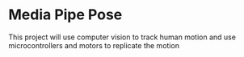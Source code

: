 # Media Pipe Pose
This project will use computer vision to track human motion and use microcontrollers and motors to replicate the motion
